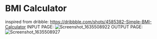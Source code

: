 # BMI Calculator
inspired from dribble: https://dribbble.com/shots/4585382-Simple-BMI-Calculator
INPUT PAGE:
![Screenshot_1635508922](https://user-images.githubusercontent.com/67370981/139876418-adb74ea5-1b46-493c-9ad4-be8614e83795.png)
OUTPUT PAGE:
![Screenshot_1635508927](https://user-images.githubusercontent.com/67370981/139876409-301ff553-2b94-48e8-a4b3-6484f0ad9dfa.png)


